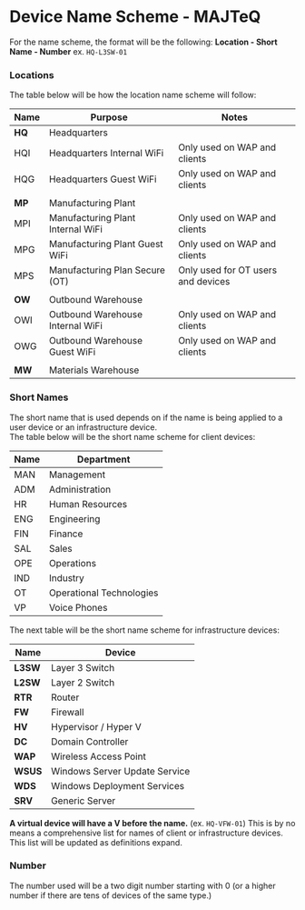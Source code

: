 # Device Name Scheme - MAJTeQ
For the name scheme, the format will be the following:
**Location - Short Name - Number**
ex. `HQ-L3SW-01`
### Locations
The table below will be how the location name scheme will follow:

| Name | Purpose | Notes |
| ---- | ---- | ---- |
| **HQ** | Headquarters |  |
| HQI | Headquarters Internal WiFi | Only used on WAP and clients |
| HQG | Headquarters Guest WiFi | Only used on WAP and clients |
|  |  |  |
| **MP** | Manufacturing Plant |  |
| MPI | Manufacturing Plant Internal WiFi | Only used on WAP and clients |
| MPG | Manufacturing Plant Guest WiFi | Only used on WAP and clients |
| MPS | Manufacturing Plan Secure (OT) | Only used for OT users and devices |
|  |  |  |
| **OW** | Outbound Warehouse |  |
| OWI | Outbound Warehouse Internal WiFi | Only used on WAP and clients |
| OWG | Outbound Warehouse Guest WiFi | Only used on WAP and clients |
|  |  |  |
| **MW** | Materials Warehouse |  |
### Short Names
The short name that is used depends on if the name is being applied to a user device or an infrastructure device.<br>The table below will be the short name scheme for client devices:

| Name | Department |
| ---- | ---- |
| MAN | Management |
| ADM | Administration |
| HR | Human Resources |
| ENG | Engineering |
| FIN | Finance |
| SAL | Sales |
| OPE | Operations |
| IND | Industry |
| OT | Operational Technologies |
| VP | Voice Phones |
The next table will be the short name scheme for infrastructure devices:

| **Name** | Device |
| ---- | ---- |
| **L3SW** | Layer 3 Switch |
| **L2SW** | Layer 2 Switch |
| **RTR** | Router |
| **FW** | Firewall |
| **HV** | Hypervisor / Hyper V |
| **DC** | Domain Controller |
| **WAP** | Wireless Access Point |
| **WSUS** | Windows Server Update Service |
| **WDS** | Windows Deployment Services |
| **SRV** | Generic Server |
**A virtual device will have a V before the name.** (ex. `HQ-VFW-01`)
This is by no means a comprehensive list for names of client or infrastructure devices.<br>This list will be updated as definitions expand.
### Number
The number used will be a two digit number starting with 0 (or a higher number if there are tens of devices of the same type.)